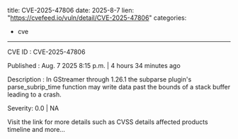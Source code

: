  
title: CVE-2025-47806
date: 2025-8-7
lien: "https://cvefeed.io/vuln/detail/CVE-2025-47806"
categories:
  - cve
---

CVE ID : CVE-2025-47806

Published :  Aug. 7
2025
8:15 p.m. | 4 hours
34 minutes ago

Description : In GStreamer through 1.26.1
the subparse plugin's parse_subrip_time function may write data past the bounds of a stack buffer
leading to a crash.

Severity: 0.0 | NA

Visit the link for more details
such as CVSS details
affected products
timeline
and more...
